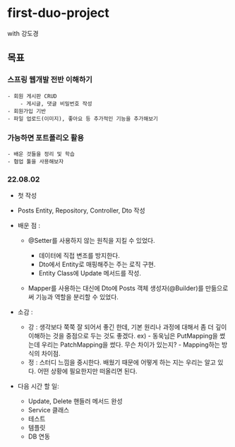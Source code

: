 # first-duo-project
with 강도경

## 목표
### 스프링 웹개발 전반 이해하기 
	- 회원 게시판 CRUD
		- 게시글, 댓글 비밀번호 작성
	- 회원가입 기반
	- 파일 업로드(이미지), 좋아요 등 추가적인 기능을 추가해보기

### 가능하면 포트폴리오 활용
	- 배운 것들을 정리 및 학습
	- 협업 툴을 사용해보자

### 22.08.02 
- 첫 작성
- Posts Entity, Repository, Controller, Dto 작성
- 배운 점 :
	- @Setter를 사용하지 않는 원칙을 지킬 수 있었다.
		- 데이터에 직접 변조를 방지한다.
		- Dto에서 Entity로 매핑해주는 주는 로직 구현.
		- Entity Class에 Update 메서드를 작성.
	
	- Mapper를 사용하는 대신에 Dto에 Posts 객체 생성자(@Builder)를 만듦으로써 기능과 역할을 분리할 수 있었다. 

- 소감 : 
	- 강 : 생각보다 쭉쭉 잘 되어서 좋긴 한데, 기본 원리나 과정에 대해서 좀 더 깊이 이해하는 것을 중점으로 두는 것도 좋겠다. 
	ex) - 동욱님은 PutMapping을 썼는데 우리는 PatchMapping을 썼다. 무슨 차이가 있는지?
			- Mapping하는 방식의 차이점.
	- 정 : 스터디 느낌을 중시한다. 배웠기 때문에 어떻게 하는 지는 우리는 알고 있다. 어떤 상황에 필요한지만 떠올리면 된다.

- 다음 시간 할 일:
	- Update, Delete 핸들러 메서드 완성
	- Service 클래스 
	- 테스트 
	- 템플릿
	- DB 연동

